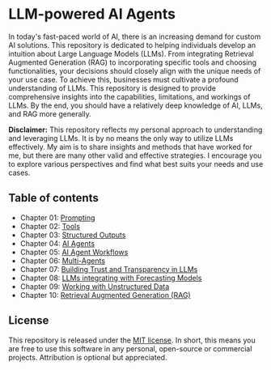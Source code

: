 # LLM-powered AI Agents

In today's fast-paced world of AI, there is an increasing demand for custom AI solutions. This repository is dedicated to helping individuals develop an intuition about Large Language Models (LLMs). From integrating Retrieval Augmented Generation (RAG) to incorporating specific tools and choosing functionalities, your decisions should closely align with the unique needs of your use case. To achieve this, businesses must cultivate a profound understanding of LLMs. This repository is designed to provide comprehensive insights into the capabilities, limitations, and workings of LLMs. By the end, you should have a relatively deep knowledge of AI, LLMs, and RAG more generally.

**Disclaimer:** This repository reflects my personal approach to understanding and leveraging LLMs. It is by no means the only way to utilize LLMs effectively. My aim is to share insights and methods that have worked for me, but there are many other valid and effective strategies. I encourage you to explore various perspectives and find what best suits your needs and use cases.

## Table of contents

- Chapter 01: [Prompting](/chapter_01_prompting.ipynb)
- Chapter 02: [Tools](/chapter_02_tools.ipynb)
- Chapter 03: [Structured Outputs](/chapter_03_structured_outputs.ipynb)
- Chapter 04: [AI Agents](/chapter_04_ai_agents.ipynb)
- Chapter 05: [AI Agent Workflows](/chapter_05_ai_agent_workflows.ipynb)
- Chapter 06: [Multi-Agents](/chapter_06_multi_agents.ipynb)
- Chapter 07: [Building Trust and Transparency in LLMs](/chapter_07_trust_and_transparency.ipynb)
- Chapter 08: [LLMs integrating with Forecasting Models](/chapter_08_forecasting_models.ipynb)
- Chapter 09: [Working with Unstructured Data](/chapter_09_unstructured_data.ipynb)
- Chapter 10: [Retrieval Augmented Generation (RAG)](/chapter_10_rag.ipynb)

## License

This repository is released under the [MIT license](/LICENSE). In short, this means you are free to use this software in any personal, open-source or commercial projects. Attribution is optional but appreciated.
